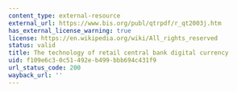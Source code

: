 ```yaml
---
content_type: external-resource
external_url: https://www.bis.org/publ/qtrpdf/r_qt2003j.htm
has_external_license_warning: true
license: https://en.wikipedia.org/wiki/All_rights_reserved
status: valid
title: The technology of retail central bank digital currency
uid: f109e6c3-0c51-492e-b499-bbb694c431f9
url_status_code: 200
wayback_url: ''
---
```


